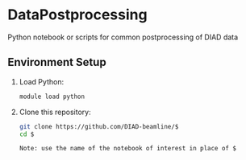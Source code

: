 # DataPostprocessing
Python notebook or scripts for common postprocessing of DIAD data

## Environment Setup

1. Load Python:
   ```bash
   module load python
   ```

2. Clone this repository:
   ```bash
   git clone https://github.com/DIAD-beamline/$
   cd $
   
   Note: use the name of the notebook of interest in place of $
   ```
